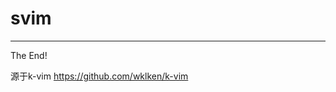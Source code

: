 svim
=======================


------------------------
The End!

源于k-vim
https://github.com/wklken/k-vim
